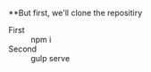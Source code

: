 \*\*But first, we'll clone the repositiry

<dl>
  <dt>First</dt>
  <dd>npm i</dd>

  <dt>Second</dt>
  <dd>gulp serve</dd>
</dl>
